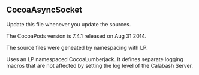 ## CocoaAsyncSocket

Update this file whenever you update the sources.

The CocoaPods version is 7.4.1 released on Aug 31 2014.

The source files were geneated by namespacing with LP.

Uses an LP namespaced CocoaLumberjack.  It defines
separate logging macros that are not affected by
setting the log level of the Calabash Server.

